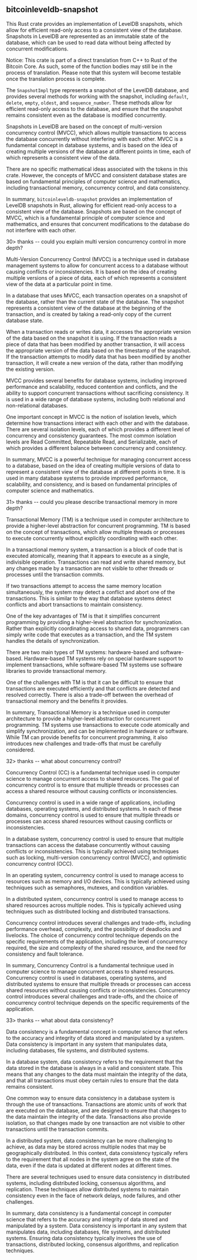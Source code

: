 ## bitcoinleveldb-snapshot

This Rust crate provides an implementation of
LevelDB snapshots, which allow for efficient
read-only access to a consistent view of the
database. Snapshots in LevelDB are represented as
an immutable state of the database, which can be
used to read data without being affected by
concurrent modifications.

Notice: This crate is part of a direct translation
from C++ to Rust of the Bitcoin Core. As such,
some of the function bodies may still be in the
process of translation. Please note that this
system will become testable once the translation
process is complete.

The `SnapshotImpl` type represents a snapshot of
the LevelDB database, and provides several methods
for working with the snapshot, including
`default`, `delete`, `empty`, `oldest`, and
`sequence_number`. These methods allow for
efficient read-only access to the database, and
ensure that the snapshot remains consistent even
as the database is modified concurrently.

Snapshots in LevelDB are based on the concept of
multi-version concurrency control (MVCC), which
allows multiple transactions to access the
database concurrently without interfering with
each other. MVCC is a fundamental concept in
database systems, and is based on the idea of
creating multiple versions of the database at
different points in time, each of which represents
a consistent view of the data.

There are no specific mathematical ideas
associated with the tokens in this crate. However,
the concepts of MVCC and consistent database
states are based on fundamental principles of
computer science and mathematics, including
transactional memory, concurrency control, and
data consistency.

In summary, `bitcoinleveldb-snapshot` provides an
implementation of LevelDB snapshots in Rust,
allowing for efficient read-only access to
a consistent view of the database. Snapshots are
based on the concept of MVCC, which is
a fundamental principle of computer science and
mathematics, and ensures that concurrent
modifications to the database do not interfere
with each other.

30> thanks -- could you explain multi version
concurrency control in more depth?

Multi-Version Concurrency Control (MVCC) is
a technique used in database management systems to
allow for concurrent access to a database without
causing conflicts or inconsistencies. It is based
on the idea of creating multiple versions of
a piece of data, each of which represents
a consistent view of the data at a particular
point in time.

In a database that uses MVCC, each transaction
operates on a snapshot of the database, rather
than the current state of the database. The
snapshot represents a consistent view of the
database at the beginning of the transaction, and
is created by taking a read-only copy of the
current database state.

When a transaction reads or writes data, it
accesses the appropriate version of the data based
on the snapshot it is using. If the transaction
reads a piece of data that has been modified by
another transaction, it will access the
appropriate version of the data based on the
timestamp of the snapshot. If the transaction
attempts to modify data that has been modified by
another transaction, it will create a new version
of the data, rather than modifying the existing
version.

MVCC provides several benefits for database
systems, including improved performance and
scalability, reduced contention and conflicts, and
the ability to support concurrent transactions
without sacrificing consistency. It is used in
a wide range of database systems, including both
relational and non-relational databases.

One important concept in MVCC is the notion of
isolation levels, which determine how transactions
interact with each other and with the
database. There are several isolation levels, each
of which provides a different level of concurrency
and consistency guarantees. The most common
isolation levels are Read Committed, Repeatable
Read, and Serializable, each of which provides
a different balance between concurrency and
consistency.

In summary, MVCC is a powerful technique for
managing concurrent access to a database, based on
the idea of creating multiple versions of data to
represent a consistent view of the database at
different points in time. It is used in many
database systems to provide improved performance,
scalability, and consistency, and is based on
fundamental principles of computer science and
mathematics.

31> thanks -- could you please describe
transactional memory in more depth?

Transactional Memory (TM) is a technique used in
computer architecture to provide a higher-level
abstraction for concurrent programming. TM is
based on the concept of transactions, which allow
multiple threads or processes to execute
concurrently without explicitly coordinating with
each other.

In a transactional memory system, a transaction is
a block of code that is executed atomically,
meaning that it appears to execute as a single,
indivisible operation. Transactions can read and
write shared memory, but any changes made by
a transaction are not visible to other threads or
processes until the transaction commits.

If two transactions attempt to access the same
memory location simultaneously, the system may
detect a conflict and abort one of the
transactions. This is similar to the way that
database systems detect conflicts and abort
transactions to maintain consistency.

One of the key advantages of TM is that it
simplifies concurrent programming by providing
a higher-level abstraction for
synchronization. Rather than explicitly
coordinating access to shared data, programmers
can simply write code that executes as
a transaction, and the TM system handles the
details of synchronization.

There are two main types of TM systems:
hardware-based and software-based. Hardware-based
TM systems rely on special hardware support to
implement transactions, while software-based TM
systems use software libraries to provide
transactional memory.

One of the challenges with TM is that it can be
difficult to ensure that transactions are executed
efficiently and that conflicts are detected and
resolved correctly. There is also a trade-off
between the overhead of transactional memory and
the benefits it provides.

In summary, Transactional Memory is a technique
used in computer architecture to provide
a higher-level abstraction for concurrent
programming. TM systems use transactions to
execute code atomically and simplify
synchronization, and can be implemented in
hardware or software. While TM can provide
benefits for concurrent programming, it also
introduces new challenges and trade-offs that must
be carefully considered.

32> thanks -- what about concurrency control?

Concurrency Control (CC) is a fundamental
technique used in computer science to manage
concurrent access to shared resources. The goal of
concurrency control is to ensure that multiple
threads or processes can access a shared resource
without causing conflicts or inconsistencies.

Concurrency control is used in a wide range of
applications, including databases, operating
systems, and distributed systems. In each of these
domains, concurrency control is used to ensure
that multiple threads or processes can access
shared resources without causing conflicts or
inconsistencies.

In a database system, concurrency control is used
to ensure that multiple transactions can access
the database concurrently without causing
conflicts or inconsistencies. This is typically
achieved using techniques such as locking,
multi-version concurrency control (MVCC), and
optimistic concurrency control (OCC).

In an operating system, concurrency control is
used to manage access to resources such as memory
and I/O devices. This is typically achieved using
techniques such as semaphores, mutexes, and
condition variables.

In a distributed system, concurrency control is
used to manage access to shared resources across
multiple nodes. This is typically achieved using
techniques such as distributed locking and
distributed transactions.

Concurrency control introduces several challenges
and trade-offs, including performance overhead,
complexity, and the possibility of deadlocks and
livelocks. The choice of concurrency control
technique depends on the specific requirements of
the application, including the level of
concurrency required, the size and complexity of
the shared resource, and the need for consistency
and fault tolerance.

In summary, Concurrency Control is a fundamental
technique used in computer science to manage
concurrent access to shared resources. Concurrency
control is used in databases, operating systems,
and distributed systems to ensure that multiple
threads or processes can access shared resources
without causing conflicts or
inconsistencies. Concurrency control introduces
several challenges and trade-offs, and the choice
of concurrency control technique depends on the
specific requirements of the application.

33> thanks -- what about data consistency?

Data consistency is a fundamental concept in
computer science that refers to the accuracy and
integrity of data stored and manipulated by
a system. Data consistency is important in any
system that manipulates data, including databases,
file systems, and distributed systems.

In a database system, data consistency refers to
the requirement that the data stored in the
database is always in a valid and consistent
state. This means that any changes to the data
must maintain the integrity of the data, and that
all transactions must obey certain rules to ensure
that the data remains consistent.

One common way to ensure data consistency in
a database system is through the use of
transactions. Transactions are atomic units of
work that are executed on the database, and are
designed to ensure that changes to the data
maintain the integrity of the data. Transactions
also provide isolation, so that changes made by
one transaction are not visible to other
transactions until the transaction commits.

In a distributed system, data consistency can be
more challenging to achieve, as data may be stored
across multiple nodes that may be geographically
distributed. In this context, data consistency
typically refers to the requirement that all nodes
in the system agree on the state of the data, even
if the data is updated at different nodes at
different times.

There are several techniques used to ensure data
consistency in distributed systems, including
distributed locking, consensus algorithms, and
replication. These techniques allow distributed
systems to maintain consistency even in the face
of network delays, node failures, and other
challenges.

In summary, data consistency is a fundamental
concept in computer science that refers to the
accuracy and integrity of data stored and
manipulated by a system. Data consistency is
important in any system that manipulates data,
including databases, file systems, and distributed
systems. Ensuring data consistency typically
involves the use of transactions, distributed
locking, consensus algorithms, and replication
techniques.

